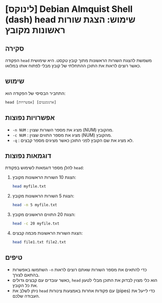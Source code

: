 # [לינוקס] Debian Almquist Shell (dash) head שימוש: הצגת שורות ראשונות מקובץ

## סקירה
הפקודה `head` משמשת להצגת השורות הראשונות מתוך קובץ טקסט. היא שימושית כאשר רוצים לראות את התוכן ההתחלתי של קובץ מבלי לפתוח אותו במלואו.

## שימוש
התחביר הבסיסי של הפקודה הוא:

```
head [אפשרויות] [ארגומנטים]
```

## אפשרויות נפוצות
- `-n NUM` : מציג את מספר השורות שצוין (NUM) מהקובץ.
- `-c NUM` : מציג את מספר התווים שצוין (NUM) מהקובץ.
- `-q` : לא מציג את שם הקובץ לפני התוכן כאשר מציגים מספר קבצים.

## דוגמאות נפוצות
להלן מספר דוגמאות לשימוש בפקודת `head`:

1. הצגת 10 השורות הראשונות מקובץ:
   ```sh
   head myfile.txt
   ```

2. הצגת 5 השורות הראשונות מקובץ:
   ```sh
   head -n 5 myfile.txt
   ```

3. הצגת 20 התווים הראשונים מקובץ:
   ```sh
   head -c 20 myfile.txt
   ```

4. הצגת השורות הראשונות מכמה קבצים:
   ```sh
   head file1.txt file2.txt
   ```

## טיפים
- השתמשו באפשרות `-n` כדי להתאים את מספר השורות שאתם רוצים לראות בהתאם לצורך.
- כאשר עובדים עם קבצים גדולים, `head` הוא כלי מצוין לבדוק את התוכן מבלי לטעון את כל הקובץ.
- ניתן לשלב את `head` עם פקודות אחרות באמצעות צינורות (pipes) כדי לייעל את העבודה שלכם.